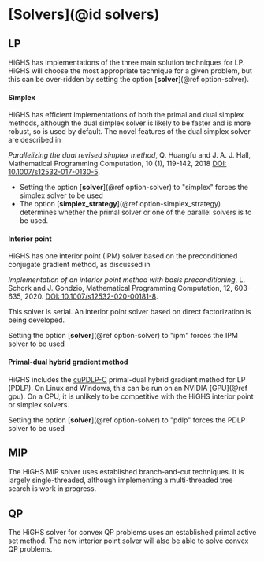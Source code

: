 # [Solvers](@id solvers)

## LP

HiGHS has implementations of the three main solution techniques for
LP. HiGHS will choose the most appropriate technique for a given
problem, but this can be over-ridden by setting the option
[__solver__](@ref option-solver).

#### Simplex

HiGHS has efficient implementations of both the primal and dual
simplex methods, although the dual simplex solver is likely to be
faster and is more robust, so is used by default. The novel features
of the dual simplex solver are described in

_Parallelizing the dual revised simplex method_, Q. Huangfu and
J. A. J. Hall, Mathematical Programming Computation, 10 (1), 119-142,
2018 [DOI:
10.1007/s12532-017-0130-5](https://link.springer.com/article/10.1007/s12532-017-0130-5).

* Setting the option [__solver__](@ref option-solver) to "simplex" forces the simplex solver to be used
* The option [__simplex\_strategy__](@ref option-simplex_strategy)
  determines whether the primal solver or one of the parallel solvers is
  to be used.

#### Interior point

HiGHS has one interior point (IPM) solver based on the preconditioned conjugate gradient method, as discussed in

_Implementation of an interior point method with basis
preconditioning_, L. Schork and J. Gondzio, Mathematical Programming Computation, 12, 603-635, 2020. [DOI:
10.1007/s12532-020-00181-8](https://link.springer.com/article/10.1007/s12532-020-00181-8).

This solver is serial. An interior point solver based on direct factorization is being developed.

Setting the option [__solver__](@ref option-solver) to "ipm" forces the IPM solver to be used

#### Primal-dual hybrid gradient method

HiGHS includes the [
cuPDLP-C](https://github.com/COPT-Public/cuPDLP-C) primal-dual hybrid
gradient method for LP (PDLP). On Linux and Windows, this can be run
on an NVIDIA [GPU](@ref gpu). On a CPU, it is unlikely to be
competitive with the HiGHS interior point or simplex solvers.

Setting the option [__solver__](@ref option-solver) to "pdlp" forces the PDLP solver to be used

## MIP

The HiGHS MIP solver uses established branch-and-cut techniques. It is
largely single-threaded, although implementing a multi-threaded tree
search is work in progress.

## QP

The HiGHS solver for convex QP problems uses an established primal
active set method. The new interior point solver will also be able to
solve convex QP problems.



